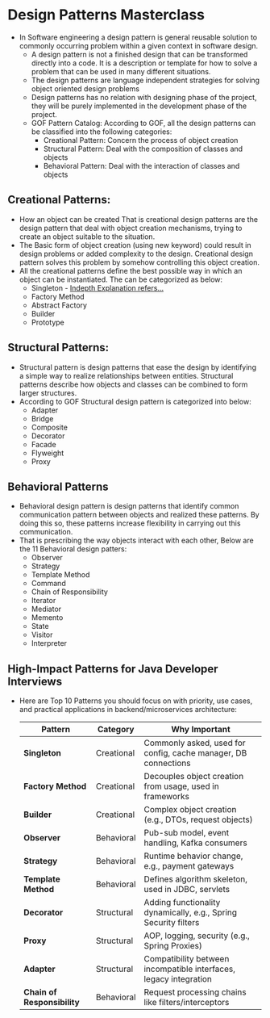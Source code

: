 # Design Patterns Masterclass

* In Software engineering a design pattern is general reusable solution to commonly occurring problem within a given
  context in software design.
    * A design pattern is not a finished design that can be transformed directly into a code. It is a description or
      template for how to solve a problem that can be used in many different situations.
    * The design patterns are language independent strategies for solving object oriented design problems
    * Design patterns has no relation with designing phase of the project, they will be purely implemented in the
      development phase of the project.
    * GOF Pattern Catalog: According to GOF, all the design patterns can be classified into the following categories:
        * Creational Pattern: Concern the process of object creation
        * Structural Pattern: Deal with the composition of classes and objects
        * Behavioral Pattern: Deal with the interaction of classes and objects

## Creational Patterns:

* How an object can be created That is creational design patterns are the design pattern that deal with object creation
  mechanisms, trying to create an object suitable to the situation.
* The Basic form of object creation (using new keyword) could result in design problems or added complexity to the
  design. Creational design pattern solves this problem by somehow controlling this object creation.
* All the creational patterns define the best possible way in which an object can be instantiated. The can be
  categorized as below:
    * Singleton - [Indepth Explanation refers...](creational/singleton/SingletonDesignPatternMasterclass.md)
    * Factory Method
    * Abstract Factory
    * Builder
    * Prototype

## Structural Patterns:

* Structural pattern is design patterns that ease the design by identifying a simple way to realize relationships
  between entities. Structural patterns describe how objects and classes can be combined to form larger structures.
* According to GOF Structural design pattern is categorized into below:
    * Adapter
    * Bridge
    * Composite
    * Decorator
    * Facade
    * Flyweight
    * Proxy

## Behavioral Patterns

* Behavioral design pattern is design patterns that identify common communication pattern between objects and realized
  these patterns. By doing this so, these patterns increase flexibility in carrying out this communication.
* That is prescribing the way objects interact with each other, Below are the 11 Behavioral design patters:
    * Observer
    * Strategy
    * Template Method
    * Command
    * Chain of Responsibility
    * Iterator
    * Mediator
    * Memento
    * State
    * Visitor
    * Interpreter

## High-Impact Patterns for Java Developer Interviews

* Here are Top 10 Patterns you should focus on with priority, use cases, and practical applications in
  backend/microservices architecture:

  | **Pattern**                 | **Category** | **Why Important**                                                 |
    | --------------------------- | ------------ | ----------------------------------------------------------------- |
  | **Singleton**               | Creational   | Commonly asked, used for config, cache manager, DB connections    |
  | **Factory Method**          | Creational   | Decouples object creation from usage, used in frameworks          |
  | **Builder**                 | Creational   | Complex object creation (e.g., DTOs, request objects)             |
  | **Observer**                | Behavioral   | Pub-sub model, event handling, Kafka consumers                    |
  | **Strategy**                | Behavioral   | Runtime behavior change, e.g., payment gateways                   |
  | **Template Method**         | Behavioral   | Defines algorithm skeleton, used in JDBC, servlets                |
  | **Decorator**               | Structural   | Adding functionality dynamically, e.g., Spring Security filters   |
  | **Proxy**                   | Structural   | AOP, logging, security (e.g., Spring Proxies)                     |
  | **Adapter**                 | Structural   | Compatibility between incompatible interfaces, legacy integration |
  | **Chain of Responsibility** | Behavioral   | Request processing chains like filters/interceptors               |
